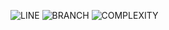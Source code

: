 ![LINE](https://img.shields.io/badge/line--coverage-62%25-yellow.svg)
![BRANCH](https://img.shields.io/badge/branch--coverage-32%25-red.svg)
![COMPLEXITY](https://img.shields.io/badge/complexity-2.17-brightgreen.svg)
